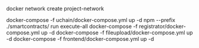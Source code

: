 docker network create project-network

docker-compose -f uchain/docker-compose.yml up -d
npm --prefix ./smartcontracts/ run execute-all
docker-compose -f registrator/docker-compose.yml up -d
docker-compose -f fileupload/docker-compose.yml up -d
docker-compose -f frontend/docker-compose.yml up -d

<!-- docker-compose -f uchain/docker-compose.yml down
docker-compose -f registrator/docker-compose.yml down
docker-compose -f fileupload/docker-compose.yml down
docker-compose -f frontend/docker-compose.yml down -->
